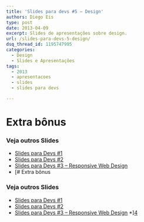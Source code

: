 ```yaml
---
title: 'Slides para devs #5 – Design'
authors: Diego Eis
type: post
date: 2013-04-09
excerpt: Slides de apresentações sobre design.
url: /slides-para-devs-5-design/
dsq_thread_id: 1195747995
categories:
  - Design
  - Slides e Apresentações
tags:
  - 2013
  - apresentacoes
  - slides
  - slides para devs

---
```

# Extra bônus



### Veja outros Slides

  * [Slides para Devs #1][1]
  * [Slides para Devs #2][2]
  * [Slides para Devs #3 – Responsive Web Design][3]
  * [# Extra bônus



### Veja outros Slides

  * [Slides para Devs #1][1]
  * [Slides para Devs #2][2]
  * [Slides para Devs #3 – Responsive Web Design][3]
  *][4]

 [1]: http://tableless.com.br/slides-devs-1/ "Slides para Devs #1"
 [2]: http://tableless.com.br/slides-para-devs-2/ "Slides para Devs #2"
 [3]: http://tableless.com.br/slides-para-devs-3-responsive-web-design/ "Slides para Devs #3 – Responsive Web Design"
 [4]: http://tableless.com.br/slide-para-devs-4-retina-display-imagens-de-alta-resolucao-e-afins/ "Slides para Devs #4 – Retina display, imagens de alta resolução e afins"